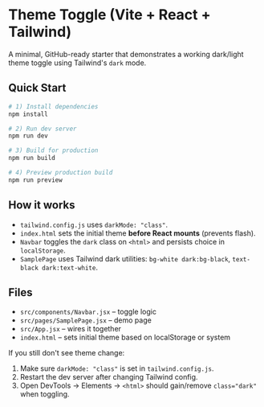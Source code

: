 # Theme Toggle (Vite + React + Tailwind)

A minimal, GitHub-ready starter that demonstrates a working dark/light theme toggle using Tailwind's `dark` mode.

## Quick Start

```bash
# 1) Install dependencies
npm install

# 2) Run dev server
npm run dev

# 3) Build for production
npm run build

# 4) Preview production build
npm run preview
```

## How it works

- `tailwind.config.js` uses `darkMode: "class"`.
- `index.html` sets the initial theme **before React mounts** (prevents flash).
- `Navbar` toggles the `dark` class on `<html>` and persists choice in `localStorage`.
- `SamplePage` uses Tailwind dark utilities: `bg-white dark:bg-black`, `text-black dark:text-white`.

## Files

- `src/components/Navbar.jsx` – toggle logic
- `src/pages/SamplePage.jsx` – demo page
- `src/App.jsx` – wires it together
- `index.html` – sets initial theme based on localStorage or system

If you still don't see theme change:
1. Make sure `darkMode: "class"` is set in `tailwind.config.js`.
2. Restart the dev server after changing Tailwind config.
3. Open DevTools → Elements → `<html>` should gain/remove `class="dark"` when toggling.
